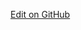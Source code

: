 <a href="https://github.com/dvci/shc-terminology/blob/main/input/vocabulary/covid-cvx.json" class="btn btn-primary btn-lg">Edit on GitHub</a>
